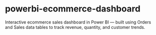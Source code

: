 # powerbi-ecommerce-dashboard
Interactive ecommerce sales dashboard in Power BI — built using Orders and Sales data tables to track revenue, quantity, and customer trends.
